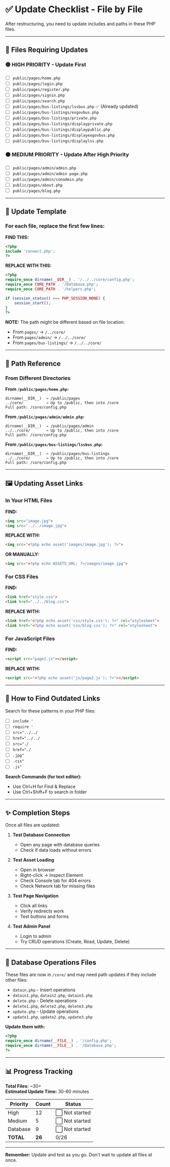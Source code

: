 # ✅ Update Checklist - File by File

After restructuring, you need to update includes and paths in these PHP files.

---

## 📌 Files Requiring Updates

### 🟡 HIGH PRIORITY - Update First

- [ ] `public/pages/home.php`
- [ ] `public/pages/login.php`
- [ ] `public/pages/register.php`
- [ ] `public/pages/signin.php`
- [ ] `public/pages/search.php`
- [ ] `public/pages/bus-listings/lssbus.php` ✅ (Already updated)
- [ ] `public/pages/bus-listings/exgovbus.php`
- [ ] `public/pages/bus-listings/private.php`
- [ ] `public/pages/bus-listings/displayprivate.php`
- [ ] `public/pages/bus-listings/displaypublic.php`
- [ ] `public/pages/bus-listings/displayexgovbus.php`
- [ ] `public/pages/bus-listings/displaylss.php`

### 🟠 MEDIUM PRIORITY - Update After High Priority

- [ ] `public/pages/admin/admin.php`
- [ ] `public/pages/admin/admin page.php`
- [ ] `public/pages/admin/conadmin.php`
- [ ] `public/pages/about.php`
- [ ] `public/pages/blog.php`

---

## 📝 Update Template

### For each file, replace the first few lines:

**FIND THIS:**
```php
<?php
include 'connect.php';
?>
```

**REPLACE WITH THIS:**
```php
<?php
require_once dirname(__DIR__) . '/../../core/config.php';
require_once CORE_PATH . '/Database.php';
require_once CORE_PATH . '/helpers.php';

if (session_status() === PHP_SESSION_NONE) {
    session_start();
}
?>
```

**NOTE:** The path might be different based on file location:
- From `pages/` → `/../core/`
- From `pages/admin/` → `/../../core/`
- From `pages/bus-listings/` → `/../../core/`

---

## 🎯 Path Reference

### From Different Directories

**From `/public/pages/home.php`:**
```
dirname(__DIR__)  → /public/pages
../core/          → Up to /public, then into /core
Full path: /core/config.php
```

**From `/public/pages/admin/admin.php`:**
```
dirname(__DIR__)  → /public/pages/admin
../../core/       → Up to /public, then into /core
Full path: /core/config.php
```

**From `/public/pages/bus-listings/lssbus.php`:**
```
dirname(__DIR__)  → /public/pages/bus-listings
../../core/       → Up to /public, then into /core
Full path: /core/config.php
```

---

## 🖼️ Updating Asset Links

### In Your HTML Files

**FIND:**
```html
<img src="image.jpg">
<img src="../../image.jpg">
```

**REPLACE WITH:**
```html
<img src="<?php echo asset('images/image.jpg'); ?>">
```

**OR MANUALLY:**
```html
<img src="<?php echo ASSETS_URL; ?>/images/image.jpg">
```

### For CSS Files

**FIND:**
```html
<link href="style.css">
<link href="../../blog.css">
```

**REPLACE WITH:**
```html
<link href="<?php echo asset('css/style.css'); ?>" rel="stylesheet">
<link href="<?php echo asset('css/blog.css'); ?>" rel="stylesheet">
```

### For JavaScript Files

**FIND:**
```html
<script src="page2.js"></script>
```

**REPLACE WITH:**
```html
<script src="<?php echo asset('js/page2.js'); ?>"></script>
```

---

## 📂 How to Find Outdated Links

Search for these patterns in your PHP files:

- [ ] `include '` 
- [ ] `require '`
- [ ] `src="../../`
- [ ] `href="../../`
- [ ] `src="./`
- [ ] `href="./`
- [ ] `.jpg"`
- [ ] `.css"`
- [ ] `.js"`

**Search Commands (for text editor):**
- Use Ctrl+H for Find & Replace
- Use Ctrl+Shift+F to search in folder

---

## ✨ Completion Steps

Once all files are updated:

1. **Test Database Connection**
   - Open any page with database queries
   - Check if data loads without errors
   
2. **Test Asset Loading**
   - Open in browser
   - Right-click → Inspect Element
   - Check Console tab for 404 errors
   - Check Network tab for missing files

3. **Test Page Navigation**
   - Click all links
   - Verify redirects work
   - Test buttons and forms

4. **Test Admin Panel**
   - Login to admin
   - Try CRUD operations (Create, Read, Update, Delete)

---

## 💾 Database Operations Files

These files are now in `/core/` and may need path updates if they include other files:

- `datain.php` - Insert operations
- `datain1.php`, `datain2.php`, `datain3.php`
- `delete.php` - Delete operations
- `delete1.php`, `delete2.php`, `delete3.php`
- `update.php` - Update operations
- `update1.php`, `update2.php`, `update3.php`

**Update them with:**
```php
<?php
require_once dirname(__FILE__) . '/config.php';
require_once dirname(__FILE__) . '/Database.php';
?>
```

---

## 📊 Progress Tracking

**Total Files:** ~30+  
**Estimated Update Time:** 30-60 minutes  

| Priority | Count | Status |
|----------|-------|--------|
| High | 12 | ⬜ Not started |
| Medium | 5 | ⬜ Not started |
| Database | 9 | ⬜ Not started |
| **TOTAL** | **26** | 0/26 |

---

**Remember:** Update and test as you go. Don't wait to update all files at once.
